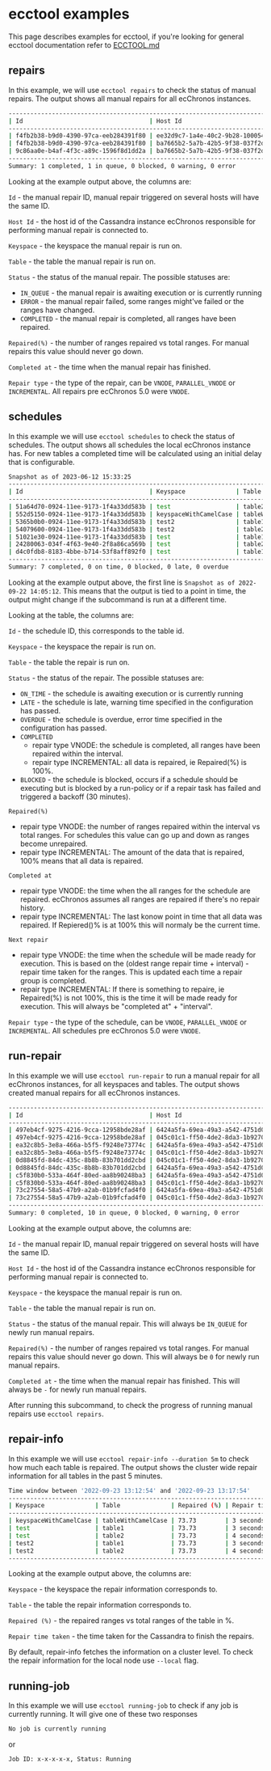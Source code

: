 # ecctool examples

This page describes examples for ecctool, if you're looking for general ecctool documentation refer to [ECCTOOL.md](autogenerated/ECCTOOL.md)

## repairs

In this example, we will use `ecctool repairs` to check the status of manual repairs.
The output shows all manual repairs for all ecChronos instances.

```bash
-----------------------------------------------------------------------------------------------------------------------------------------------------------------
| Id                                   | Host Id                              | Keyspace | Table  | Status    | Repaired(%) | Completed at        | Repair type |
-----------------------------------------------------------------------------------------------------------------------------------------------------------------
| f4fb2b38-b9d0-4390-97ca-eeb284391f80 | ee32d9c7-1a4e-40c2-9b28-1000544011ae | test     | table1 | IN_QUEUE  | 0.00        | -                   | VNODE       |
| f4fb2b38-b9d0-4390-97ca-eeb284391f80 | ba7665b2-5a7b-42b5-9f38-037f2da1e80a | test     | table1 | COMPLETED | 100.00      | 2022-09-22 13:40:07 | VNODE       |
| 9c86aa0e-b4af-4f3c-a89c-1596f8d1dd2a | ba7665b2-5a7b-42b5-9f38-037f2da1e80a | test     | table2 | COMPLETED | 100.00      | 2023-09-21 15:26:58 | INCREMENTAL |
-----------------------------------------------------------------------------------------------------------------------------------------------------------------
Summary: 1 completed, 1 in queue, 0 blocked, 0 warning, 0 error
```

Looking at the example output above, the columns are:

`Id` - the manual repair ID, manual repair triggered on several hosts will have the same ID.

`Host Id` - the host id of the Cassandra instance ecChronos responsible for performing manual repair is connected to.

`Keyspace` - the keyspace the manual repair is run on.

`Table` - the table the manual repair is run on.

`Status` - the status of the manual repair.
The possible statuses are:
* `IN_QUEUE` - the manual repair is awaiting execution or is currently running
* `ERROR` - the manual repair failed, some ranges might've failed or the ranges have changed.
* `COMPLETED` - the manual repair is completed, all ranges have been repaired.

`Repaired(%)` - the number of ranges repaired vs total ranges.
For manual repairs this value should never go down.

`Completed at` - the time when the manual repair has finished.

`Repair type` - the type of the repair, can be `VNODE`, `PARALLEL_VNODE` or `INCREMENTAL`. All repairs pre ecChronos 5.0 were `VNODE`.

## schedules

In this example we will use `ecctool schedules` to check the status of schedules.
The output shows all schedules the local ecChronos instance has. For new tables a completed time will be calculated using 
an initial delay that is configurable.

```bash
Snapshot as of 2023-06-12 15:33:25
-------------------------------------------------------------------------------------------------------------------------------------------------------------------------
| Id                                   | Keyspace              | Table              | Status    | Repaired(%) | Completed at        | Next repair         | Repair type |
-------------------------------------------------------------------------------------------------------------------------------------------------------------------------
| 51a64d70-0924-11ee-9173-1f4a33dd583b | test                  | table2             | COMPLETED | 100.00      | 2023-06-06 15:33:19 | 2023-06-13 15:33:19 | VNODE       |
| 552d5150-0924-11ee-9173-1f4a33dd583b | keyspaceWithCamelCase | tableWithCamelCase | COMPLETED | 100.00      | 2023-06-06 15:33:19 | 2023-06-13 15:33:19 | VNODE       |
| 5365b0b0-0924-11ee-9173-1f4a33dd583b | test2                 | table1             | COMPLETED | 100.00      | 2023-06-06 15:33:19 | 2023-06-13 15:33:19 | VNODE       |
| 54079600-0924-11ee-9173-1f4a33dd583b | test2                 | table2             | COMPLETED | 100.00      | 2023-06-06 15:33:19 | 2023-06-13 15:33:19 | VNODE       |
| 51021e30-0924-11ee-9173-1f4a33dd583b | test                  | table1             | COMPLETED | 100.00      | 2023-06-12 15:26:27 | 2023-06-19 15:26:27 | VNODE       |
| 24280063-034f-4f63-9e40-2f8a86ca569b | test                  | table2             | COMPLETED | 100.00      | 2023-06-12 15:26:53 | 2023-06-13 15:26:53 | INCREMENTAL |
| d4c0fdb8-8183-4bbe-b714-53f8aff892f0 | test                  | table1             | COMPLETED | 100.00      | 2023-06-12 15:33:19 | 2023-06-13 15:33:19 | INCREMENTAL |
-------------------------------------------------------------------------------------------------------------------------------------------------------------------------
Summary: 7 completed, 0 on time, 0 blocked, 0 late, 0 overdue
```

Looking at the example output above, the first line is `Snapshot as of 2022-09-22 14:05:12`.
This means that the output is tied to a point in time,
the output might change if the subcommand is run at a different time.

Looking at the table, the columns are:

`Id` - the schedule ID, this corresponds to the table id.

`Keyspace` - the keyspace the repair is run on.

`Table` - the table the repair is run on.

`Status` - the status of the repair.
The possible statuses are:
* `ON_TIME` - the schedule is awaiting execution or is currently running
* `LATE` - the schedule is late, warning time specified in the configuration has passed.
* `OVERDUE` - the schedule is overdue, error time specified in the configuration has passed.
* `COMPLETED`
  - repair type VNODE: the schedule is completed, all ranges have been repaired within the interval.
  - repair type INCREMENTAL: all data is repaired, ie Repaired(%) is 100%. 
* `BLOCKED` - the schedule is blocked, occurs if a schedule should be executing but
  is blocked by a run-policy or if a repair task has failed and triggered a backoff (30 minutes).

`Repaired(%)`
- repair type VNODE: the number of ranges repaired within the interval vs total ranges.
For schedules this value can go up and down as ranges become unrepaired.
- repair type INCREMENTAL: The amount of the data that is repaired, 100% means that all data is repaired.

`Completed at`
- repair type VNODE: the time when the all ranges for the schedule are repaired.
ecChronos assumes all ranges are repaired if there's no repair history.
- repair type INCREMENTAL: The last konow point in time that all data was repaired. 
If Repiered()% is at 100% this will normaly be the current time.

`Next repair`
- repair type VNODE: the time when the schedule will be made ready for execution.
This is based on the (oldest range repair time + interval) - repair time taken for the ranges.
This is updated each time a repair group is completed.
- repair type INCREMENTAL: If there is something to repaire, ie Repaired(%) is not 100%,
this is the time it will be made ready for execution. This will always be "completed at" + "interval".

`Repair type` - the type of the schedule, can be `VNODE`, `PARALLEL_VNODE` or `INCREMENTAL`. All schedules pre ecChronos 5.0 were `VNODE`.

## run-repair

In this example we will use `ecctool run-repair` to run a manual repair for all ecChronos instances,
for all keyspaces and tables.
The output shows created manual repairs for all ecChronos instances.

```bash
----------------------------------------------------------------------------------------------------------------------------------------------------------------------------------
| Id                                   | Host Id                              | Keyspace              | Table              | Status   | Repaired(%) | Completed at | Repair type |
----------------------------------------------------------------------------------------------------------------------------------------------------------------------------------
| 497eb4cf-9275-4216-9cca-12958bde28af | 6424a5fa-69ea-49a3-a542-4751d0283c9a | test2                 | table2             | IN_QUEUE | 0.00        | -            | VNODE       |
| 497eb4cf-9275-4216-9cca-12958bde28af | 045c01c1-ff50-4de2-8da3-1b9270c382b5 | test2                 | table2             | IN_QUEUE | 0.00        | -            | VNODE       |
| ea32c8b5-3e8a-466a-b5f5-f9248e73774c | 6424a5fa-69ea-49a3-a542-4751d0283c9a | test                  | table2             | IN_QUEUE | 0.00        | -            | VNODE       |
| ea32c8b5-3e8a-466a-b5f5-f9248e73774c | 045c01c1-ff50-4de2-8da3-1b9270c382b5 | test                  | table2             | IN_QUEUE | 0.00        | -            | VNODE       |
| 0d8845fd-84dc-435c-8b8b-83b701dd2cbd | 045c01c1-ff50-4de2-8da3-1b9270c382b5 | keyspaceWithCamelCase | tableWithCamelCase | IN_QUEUE | 0.00        | -            | VNODE       |
| 0d8845fd-84dc-435c-8b8b-83b701dd2cbd | 6424a5fa-69ea-49a3-a542-4751d0283c9a | keyspaceWithCamelCase | tableWithCamelCase | IN_QUEUE | 0.00        | -            | VNODE       |
| c5f830b0-533a-464f-80ed-aa8b90248ba3 | 6424a5fa-69ea-49a3-a542-4751d0283c9a | test2                 | table1             | IN_QUEUE | 0.00        | -            | VNODE       |
| c5f830b0-533a-464f-80ed-aa8b90248ba3 | 045c01c1-ff50-4de2-8da3-1b9270c382b5 | test2                 | table1             | IN_QUEUE | 0.00        | -            | VNODE       |
| 73c27554-58a5-47b9-a2ab-01b9fcfad4f0 | 6424a5fa-69ea-49a3-a542-4751d0283c9a | test                  | table1             | IN_QUEUE | 0.00        | -            | VNODE       |
| 73c27554-58a5-47b9-a2ab-01b9fcfad4f0 | 045c01c1-ff50-4de2-8da3-1b9270c382b5 | test                  | table1             | IN_QUEUE | 0.00        | -            | VNODE       |
----------------------------------------------------------------------------------------------------------------------------------------------------------------------------------
Summary: 0 completed, 10 in queue, 0 blocked, 0 warning, 0 error
```

Looking at the example output above, the columns are:

`Id` - the manual repair ID, manual repair triggered on several hosts will have the same ID.

`Host Id` - the host id of the Cassandra instance ecChronos responsible for performing manual repair is connected to.

`Keyspace` - the keyspace the manual repair is run on.

`Table` - the table the manual repair is run on.

`Status` - the status of the manual repair. This will always be `IN_QUEUE` for newly run manual repairs.

`Repaired(%)` - the number of ranges repaired vs total ranges.
For manual repairs this value should never go down.
This will always be `0` for newly run manual repairs.

`Completed at` - the time when the manual repair has finished. This will always be `-` for newly run manual repairs.

After running this subcommand, to check the progress of running manual repairs use `ecctool repairs`.

## repair-info

In this example we will use `ecctool repair-info --duration 5m` to check how much each table is repaired.
The output shows the cluster wide repair information for all tables in the past 5 minutes.

```bash
Time window between '2022-09-23 13:12:54' and '2022-09-23 13:17:54'
---------------------------------------------------------------------------------
| Keyspace              | Table              | Repaired (%) | Repair time taken |
---------------------------------------------------------------------------------
| keyspaceWithCamelCase | tableWithCamelCase | 73.73        | 3 seconds         |
| test                  | table1             | 73.73        | 3 seconds         |
| test                  | table2             | 73.73        | 4 seconds         |
| test2                 | table1             | 73.73        | 3 seconds         |
| test2                 | table2             | 73.73        | 4 seconds         |
---------------------------------------------------------------------------------
```

Looking at the example output above, the columns are:

`Keyspace` - the keyspace the repair information corresponds to.

`Table` - the table the repair information corresponds to.

`Repaired (%)` - the repaired ranges vs total ranges of the table in %.

`Repair time taken` - the time taken for the Cassandra to finish the repairs.

By default, repair-info fetches the information on a cluster level.
To check the repair information for the local node use `--local` flag.

## running-job

In this example we will use `ecctool running-job` to check if any job is currently running. It will give one of these 
two responses

```bash
No job is currently running
```
or

```bash
Job ID: x-x-x-x-x, Status: Running
```
